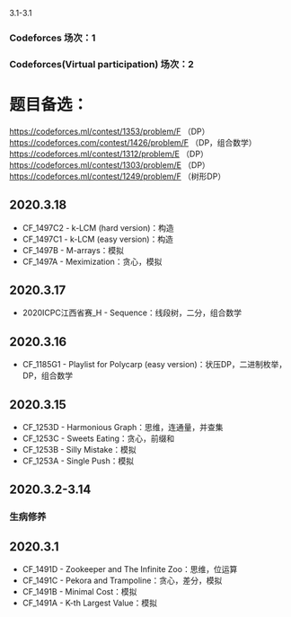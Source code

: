 3.1-3.1
### Codeforces 场次：1
### Codeforces(Virtual participation) 场次：2

# 题目备选：
https://codeforces.ml/contest/1353/problem/F （DP）
https://codeforces.com/contest/1426/problem/F （DP，组合数学）
https://codeforces.ml/contest/1312/problem/E  （DP）
https://codeforces.ml/contest/1303/problem/E  （DP）
https://codeforces.ml/contest/1249/problem/F  （树形DP）

## 2020.3.18
- CF_1497C2 - k-LCM (hard version)：构造
- CF_1497C1 - k-LCM (easy version)：构造
- CF_1497B - M-arrays：模拟
- CF_1497A - Meximization：贪心，模拟

## 2020.3.17
- 2020ICPC江西省赛_H - Sequence：线段树，二分，组合数学

## 2020.3.16
- CF_1185G1 - Playlist for Polycarp (easy version)：状压DP，二进制枚举，DP，组合数学

## 2020.3.15
- CF_1253D - Harmonious Graph：思维，连通量，并查集
- CF_1253C - Sweets Eating：贪心，前缀和
- CF_1253B - Silly Mistake：模拟
- CF_1253A - Single Push：模拟

## 2020.3.2-3.14 
### 生病修养

## 2020.3.1
- CF_1491D - Zookeeper and The Infinite Zoo：思维，位运算
- CF_1491C - Pekora and Trampoline：贪心，差分，模拟
- CF_1491B - Minimal Cost：模拟
- CF_1491A - K-th Largest Value：模拟
